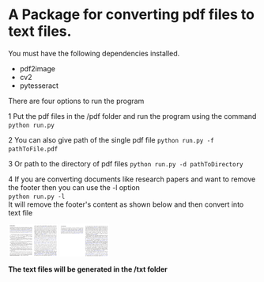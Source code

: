 # A Package for converting pdf files to text files.

You must have the following dependencies installed.
 - pdf2image
 - cv2
 - pytesseract
  
There are four options to run the program

1 Put the pdf files in the /pdf folder and run the program using the command
      `python run.py`

2 You can also give path of the single pdf file 
      `python run.py -f pathToFile.pdf`

3 Or path to the directory of pdf files
      `python run.py -d pathToDirectory`

4 If you are converting documents like research papers and want to remove the footer
  then you can use the -l option
     <br>`python run.py -l`   
       It will remove the footer's content as shown below and then convert into text file

<p float="left">
  <img src="https://github.com/Kartik33/pdf2text/blob/master/sample/Screenshot%20from%202020-08-15%2017-35-47.png" width="100" />
  <img src=https://github.com/Kartik33/pdf2text/blob/master/sample/Screenshot%20from%202020-08-15%2017-36-07.png width="100" /> 
</p>

**The text files will be generated in the /txt folder** 
